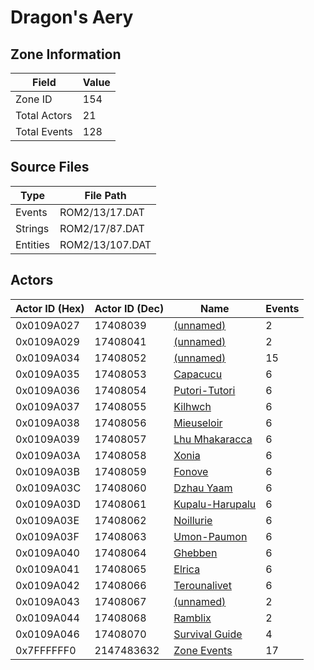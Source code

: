 # Dragon's Aery

## Zone Information

| Field        |   Value |
|--------------|---------|
| Zone ID      |     154 |
| Total Actors |      21 |
| Total Events |     128 |

## Source Files

| Type     | File Path       |
|----------|-----------------|
| Events   | ROM2/13/17.DAT  |
| Strings  | ROM2/17/87.DAT  |
| Entities | ROM2/13/107.DAT |

## Actors

| Actor ID (Hex)   |   Actor ID (Dec) | Name                                                   |   Events |
|------------------|------------------|--------------------------------------------------------|----------|
| 0x0109A027       |         17408039 | [(unnamed)](./17408039.md)                             |        2 |
| 0x0109A029       |         17408041 | [(unnamed)](./17408041.md)                             |        2 |
| 0x0109A034       |         17408052 | [(unnamed)](./17408052.md)                             |       15 |
| 0x0109A035       |         17408053 | [Capacucu](./17408053%20-%20Capacucu.md)               |        6 |
| 0x0109A036       |         17408054 | [Putori-Tutori](./17408054%20-%20Putori-Tutori.md)     |        6 |
| 0x0109A037       |         17408055 | [Kilhwch](./17408055%20-%20Kilhwch.md)                 |        6 |
| 0x0109A038       |         17408056 | [Mieuseloir](./17408056%20-%20Mieuseloir.md)           |        6 |
| 0x0109A039       |         17408057 | [Lhu Mhakaracca](./17408057%20-%20Lhu%20Mhakaracca.md) |        6 |
| 0x0109A03A       |         17408058 | [Xonia](./17408058%20-%20Xonia.md)                     |        6 |
| 0x0109A03B       |         17408059 | [Fonove](./17408059%20-%20Fonove.md)                   |        6 |
| 0x0109A03C       |         17408060 | [Dzhau Yaam](./17408060%20-%20Dzhau%20Yaam.md)         |        6 |
| 0x0109A03D       |         17408061 | [Kupalu-Harupalu](./17408061%20-%20Kupalu-Harupalu.md) |        6 |
| 0x0109A03E       |         17408062 | [Noillurie](./17408062%20-%20Noillurie.md)             |        6 |
| 0x0109A03F       |         17408063 | [Umon-Paumon](./17408063%20-%20Umon-Paumon.md)         |        6 |
| 0x0109A040       |         17408064 | [Ghebben](./17408064%20-%20Ghebben.md)                 |        6 |
| 0x0109A041       |         17408065 | [Elrica](./17408065%20-%20Elrica.md)                   |        6 |
| 0x0109A042       |         17408066 | [Terounalivet](./17408066%20-%20Terounalivet.md)       |        6 |
| 0x0109A043       |         17408067 | [(unnamed)](./17408067.md)                             |        2 |
| 0x0109A044       |         17408068 | [Ramblix](./17408068%20-%20Ramblix.md)                 |        2 |
| 0x0109A046       |         17408070 | [Survival Guide](./17408070%20-%20Survival%20Guide.md) |        4 |
| 0x7FFFFFF0       |       2147483632 | [Zone Events](./Zone%20Events.md)                      |       17 |
